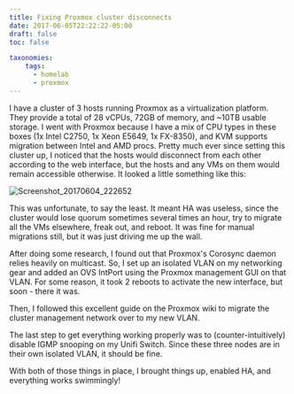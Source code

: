 ```yaml
---
title: Fixing Proxmox cluster disconnects
date: 2017-06-05T22:22:22-05:00
draft: false
toc: false

taxonomies:
    tags:
      - homelab
      - proxmox
---
```


I have a cluster of 3 hosts running Proxmox as a virtualization platform. They provide a total of 28 vCPUs, 72GB of memory, and ~10TB usable storage. I went with Proxmox because I have a mix of CPU types in these boxes (1x Intel C2750, 1x Xeon E5649, 1x FX-8350), and KVM supports migration between Intel and AMD procs.
Pretty much ever since setting this cluster up, I noticed that the hosts would disconnect from each other according to the web interface, but the hosts and any VMs on them would remain accessible otherwise. It looked a little something like this:

![Screenshot_20170604_222652](/content/images/2017/09/Screenshot_20170604_222652.png)

This was unfortunate, to say the least. It meant HA was useless, since the cluster would lose quorum sometimes several times an hour, try to migrate all the VMs elsewhere, freak out, and reboot. It was fine for manual migrations still, but it was just driving me up the wall.

After doing some research, I found out that Proxmox's Corosync daemon relies heavily on multicast. So, I set up an isolated VLAN on my networking gear and added an OVS IntPort using the Proxmox management GUI on that VLAN. For some reason, it took 2 reboots to activate the new interface, but soon - there it was.

Then, I followed this excellent guide on the Proxmox wiki to migrate the cluster management network over to my new VLAN.

The last step to get everything working properly was to (counter-intuitively) disable IGMP snooping on my Unifi Switch. Since these three nodes are in their own isolated VLAN, it should be fine.

With both of those things in place, I brought things up, enabled HA, and everything works swimmingly!
